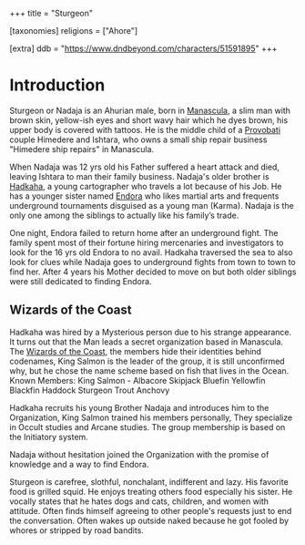 +++
title = "Sturgeon"

[taxonomies]
religions = ["Ahore"]

[extra]
ddb = "https://www.dndbeyond.com/characters/51591895"
+++

# Introduction

Sturgeon or Nadaja is an Ahurian male, born in [Manascula](@/locations/manascula.md), a slim man with brown skin, yellow-ish eyes and short wavy hair which he dyes brown, his upper body is covered with tattoos. He is the middle child of a [Provobati](/religions/ahore#provobati) couple Himedere and Ishtara, who owns a small ship repair business "Himedere ship repairs" in Manascula. 

When Nadaja was 12 yrs old his Father suffered a heart attack and died, leaving Ishtara to man their family business. Nadaja's older brother is [Hadkaha](@/characters/hadakha.md), a young cartographer who travels a lot because of his Job. He has a younger sister named [Endora](@/characters/endora.md) who likes martial arts and frequents underground tournaments disguised as a young man (Karma). Nadaja is the only one among the siblings to actually like his family’s trade. 

One night, Endora failed to return home after an underground fight. The family spent most of their fortune hiring mercenaries and investigators to look for the 16 yrs old Endora to no avail. Hadkaha traversed the sea to also look for clues while Nadaja goes to underground fights from town to town to find her. After 4 years his Mother decided to move on but both older siblings were still dedicated to finding Endora. 

## Wizards of the Coast

Hadkaha was hired by a Mysterious person due to his strange appearance. It turns out that the Man leads a secret organization based in Manascula. The [Wizards of the Coast](@/organizations/wizards-of-the-coast.md), the members hide their identities behind codenames, King Salmon is the leader of the group, it is still unconfirmed why, but he chose the name scheme based on fish that lives in the Ocean. 
Known Members:
King Salmon -
Albacore
Skipjack
Bluefin
Yellowfin
Blackfin
Haddock
Sturgeon
Trout
Anchovy

Hadkaha recruits his young Brother Nadaja and introduces him to the Organization, King Salmon trained his members personally, They specialize in Occult studies and Arcane studies. The group membership is based on the Initiatory system. 

Nadaja without hesitation joined the Organization with the promise of knowledge and a way to find Endora. 

Sturgeon is carefree, slothful, nonchalant, indifferent and lazy. His favorite food is grilled squid. He enjoys treating others food especially his sister. He vocally states that he hates dogs and cats, children, and women with attitude. Often finds himself agreeing to other people's requests just to end the conversation. Often wakes up outside naked because he got fooled by whores or stripped by road bandits. 